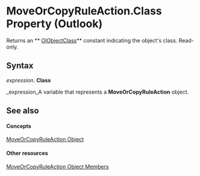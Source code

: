 
# MoveOrCopyRuleAction.Class Property (Outlook)

Returns an  ** [OlObjectClass](33d724b3-df3c-2a7f-a80f-93b66d96f588.md)** constant indicating the object's class. Read-only.


## Syntax

 _expression_. **Class**

 _expression_A variable that represents a  **MoveOrCopyRuleAction** object.


## See also


#### Concepts


 [MoveOrCopyRuleAction Object](db951ad8-0d05-1696-acf4-c1da4fbdee33.md)
#### Other resources


 [MoveOrCopyRuleAction Object Members](39b240af-e9a0-f28a-99eb-0d4487af972c.md)
